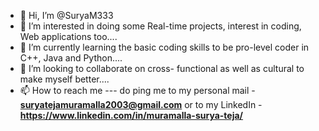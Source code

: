 - 👋 Hi, I’m @SuryaM333
- 👀 I’m interested in doing some Real-time projects, interest in coding, Web applications too....
- 🌱 I’m currently learning the basic coding skills to be pro-level coder in C++, Java and Python....
- 💞️ I’m looking to collaborate on cross- functional as well as cultural to make myself better....
- 📫 How to reach me --- do ping me to my personal mail - **suryatejamuramalla2003@gmail.com** or to my LinkedIn - **https://www.linkedin.com/in/muramalla-surya-teja/**

<!---
SuryaM333/SuryaM333 is a ✨ special ✨ repository because its `README.md` (this file) appears on your GitHub profile.
You can click the Preview link to take a look at your changes.
--->
